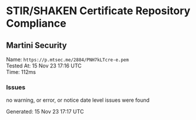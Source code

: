 # STIR/SHAKEN Certificate Repository Compliance

## Martini Security

Name: `https://p.mtsec.me/2884/PNH7kLTcre-e.pem`\
Tested At: 15 Nov 23 17:16 UTC\
Time: 112ms

### Issues

no warning, or error, or notice date level issues were found

Generated: 15 Nov 23 17:17 UTC